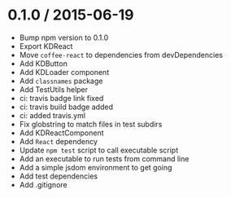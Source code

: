 
0.1.0 / 2015-06-19
==================

 * Bump npm version to 0.1.0
 * Export KDReact
 * Move `coffee-react` to dependencies from devDependencies
 * Add KDButton
 * Add KDLoader component
 * Add `classnames` package
 * Add TestUtils helper
 * ci: travis badge link fixed
 * ci: travis build badge added
 * ci: added travis.yml
 * Fix globstring to match files in test subdirs
 * Add KDReactComponent
 * Add `React` dependency
 * Update `npm test` script to call executable script
 * Add an executable to run tests from command line
 * Add a simple jsdom environment to get going
 * Add test dependencies
 * Add .gitignore
